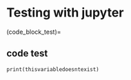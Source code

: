 # Testing with jupyter

(code_block_test)=
## code test

```{code-cell}
print(thisvariabledoesntexist)
```